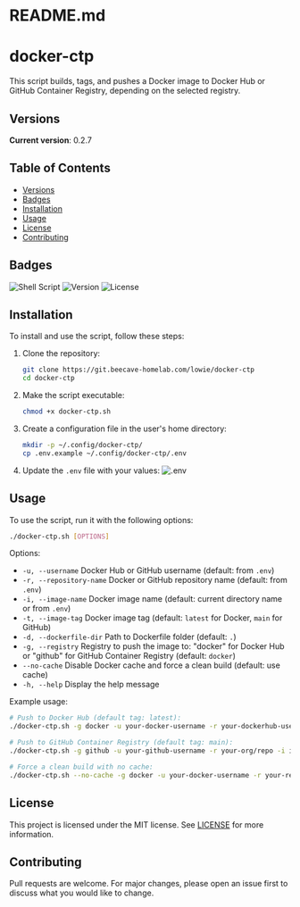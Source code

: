 # README.md

# docker-ctp

This script builds, tags, and pushes a Docker image to Docker Hub or GitHub Container Registry, depending on the selected registry.

## Versions
**Current version**: 0.2.7

## Table of Contents
- [Versions](#versions)
- [Badges](#badges)
- [Installation](#installation)
- [Usage](#usage)
- [License](#license)
- [Contributing](#contributing)

## Badges
![Shell Script](https://img.shields.io/badge/language-shell-blue)
![Version](https://img.shields.io/badge/version-0.2.7-brightgreen)
![License](https://img.shields.io/badge/license-MIT-green)

## Installation
To install and use the script, follow these steps:

1. Clone the repository:
    ```bash
    git clone https://git.beecave-homelab.com/lowie/docker-ctp
    cd docker-ctp
    ```
2. Make the script executable:
    ```bash
    chmod +x docker-ctp.sh
    ```
3. Create a configuration file in the user's home directory:
    ```bash
    mkdir -p ~/.config/docker-ctp/
    cp .env.example ~/.config/docker-ctp/.env
    ```
4. Update the `.env` file with your values:
    ![.env](https://carbon.now.sh/?bg=rgba(255,255,255,1)&code=nano%20~%2F.config%2Fdocker-ctp%2F.env%0A%0A%23%20Docker%20Hub%20username%20used%20for%20authentication%0ADOCKER_USERNAME%3D%22dockerhub-user%22%0A%0A%23%20GitHub%20username%20%28personal%20or%20organization%20account%29%20for%20repository%20access.%20Usually%20an%20emailadress%0AGITHUB_USERNAME%3D%22github-user%22%0A%0A%23%20Docker%20Hub%20repository%20name%20%28in%20the%20format%3A%20username%2Frepository-name%29%0ADOCKERHUB_REPO%3D%22dockerhub-user%2F%24%28basename%20%24%7BPWD%7D%29%22%0A%0A%23%20GitHub%20repository%20name%20%28in%20the%20format%3A%20personal-or-organization%2Frepository-name%29%0AGITHUB_REPO%3D%22github-name%2F%24%28basename%20%24%7BPWD%7D%29%22%0A%0A%23%20Name%20of%20the%20Docker%20image%20to%20be%20built%20or%20pushed%0AIMAGE_NAME%3D%22basename%20%24%7BPWD%7D%22%0A%0A%23%20Directory%20where%20the%20Dockerfile%20is%20located%20%28current%20directory%20in%20this%20case%29%0ADOCKERFILE_DIR%3D%22.%22%0A%0A%23%20Registry%20to%20which%20the%20Docker%20image%20will%20be%20pushed%20%28in%20this%20case%2C%20Docker%20Hub%29%0AREGISTRY%3D%22docker%22&ds=false&dsblur=68px&dsyoff=20px&es=4x&fm=Fira%20Code&fs=15px&highlight=true&l=auto&ln=false&ph=0px&pv=0px&save=false&si=false&sl=4,7,10,13,16,19,22&t=one-light&type=png&wa=true&wc=false&wm=false&wt=nonev)

## Usage
To use the script, run it with the following options:
```bash
./docker-ctp.sh [OPTIONS]
```

Options:
- `-u, --username` Docker Hub or GitHub username (default: from `.env`)
- `-r, --repository-name` Docker or GitHub repository name (default: from `.env`)
- `-i, --image-name` Docker image name (default: current directory name or from `.env`)
- `-t, --image-tag` Docker image tag (default: `latest` for Docker, `main` for GitHub)
- `-d, --dockerfile-dir` Path to Dockerfile folder (default: `.`)
- `-g, --registry` Registry to push the image to: "docker" for Docker Hub or "github" for GitHub Container Registry (default: `docker`)
- `--no-cache` Disable Docker cache and force a clean build (default: use cache)
- `-h, --help` Display the help message

Example usage:
```bash
# Push to Docker Hub (default tag: latest):
./docker-ctp.sh -g docker -u your-docker-username -r your-dockerhub-username/repo -i image -d /path/to/dockerfile

# Push to GitHub Container Registry (default tag: main):
./docker-ctp.sh -g github -u your-github-username -r your-org/repo -i image -d /path/to/dockerfile

# Force a clean build with no cache:
./docker-ctp.sh --no-cache -g docker -u your-docker-username -r your-repo -i image -d /path/to/dockerfile
```

## License
This project is licensed under the MIT license. See [LICENSE](LICENSE) for more information.

## Contributing
Pull requests are welcome. For major changes, please open an issue first to discuss what you would like to change.